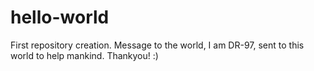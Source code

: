 # hello-world
First repository creation.
Message to the world,
I am DR-97, sent to this world to help mankind. Thankyou! :)
